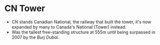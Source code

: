 CN Tower
========

* CN stands Canadian National, the railway that built the tower, it's now expanded by many to Canada's National (Tower) instead.
* Was the tallest free-standing structure at 555m until being surpassed in 2007 by the _Burj Dubai_.

